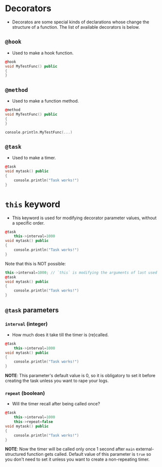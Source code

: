 # Decorators

- Decoratos are some special kinds of declarations whose change the structure of a function. The list of available decorators is below.

## `@hook`

- Used to make a hook function.

```cpp
@hook
void MyTestFunc() public
{
}
```

## `@method`

- Used to make a function method.

```cpp
@method
void MyTestFunc() public
{
}

console.println.MyTestFunc(...)
```

## `@task`

- Used to make a timer.

```cpp
@task
void mytask() public
{
	console.println("Task works!")
}
```

# `this` keyword

- This keyword is used for modifying decorator parameter values, without a specific order.

```cpp
@task
	this->interval=1000
void mytask() public
{
	console.println("Task works!")
}
```

Note that this is NOT possible:


```cpp
this->interval=1000; // `this` is modifying the arguments of last used decorator
@task
void mytask() public
{
	console.println("Task works!")
}
```

## `@task` parameters

### `interval` (integer)

- How much does it take till the timer is (re)called.

```cpp
@task
	this->interval=1000
void mytask() public
{
	console.println("Task works!")
}
```

**NOTE**: This parameter's default value is 0, so it is obligatory to set it before creating the task unless you want to rape your logs.

### `repeat` (boolean)

- Will the timer recall after being called once?

```cpp
@task
	this->interval=1000
	this->repeat=false
void mytask() public
{
	console.println("Task works!")
}
```

**NOTE**: Now the timer will be called only once 1 second after `main` external-structured function gets called. Default value of this parameter is `true` so you don't need to set it unless you want to create a non-repeating timer.